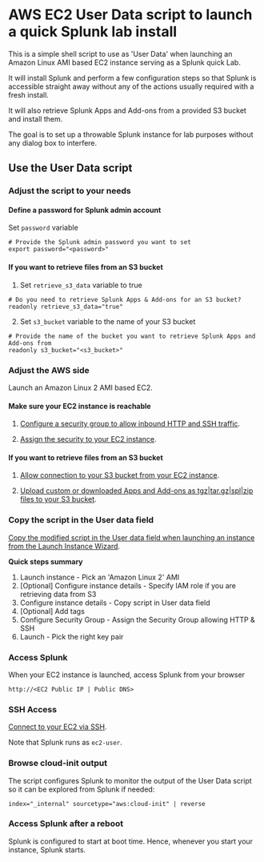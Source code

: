 # AWS EC2 User Data script to launch a quick Splunk lab install

This is a simple shell script to use as 'User Data' when launching an Amazon Linux AMI based EC2 instance serving as a Splunk quick Lab.

It will install Splunk and perform a few configuration steps so that Splunk is accessible straight away without any of the actions usually required with a fresh install.

It will also retrieve Splunk Apps and Add-ons from a provided S3 bucket and install them.

The goal is to set up a throwable Splunk instance for lab purposes without any dialog box to interfere.

## Use the User Data script

### Adjust the script to your needs

#### Define a password for Splunk admin account

Set `password` variable

```shell
# Provide the Splunk admin password you want to set
export password="<password>"
```

#### If you want to retrieve files from an S3 bucket

1. Set `retrieve_s3_data` variable to true 

```shell
# Do you need to retrieve Splunk Apps & Add-ons for an S3 bucket?
readonly retrieve_s3_data="true"
```

2. Set `s3_bucket` variable to the name of your S3 bucket

```shell
# Provide the name of the bucket you want to retrieve Splunk Apps and Add-ons from
readonly s3_bucket="<s3_bucket>"
```

### Adjust the AWS side

Launch an Amazon Linux 2 AMI based EC2.

#### Make sure your EC2 instance is reachable

1. [Configure a security group to allow inbound HTTP and SSH traffic](https://docs.aws.amazon.com/AWSEC2/latest/UserGuide/authorizing-access-to-an-instance.html#add-rule-authorize-access).

2. [Assign the security to your EC2 instance](https://docs.aws.amazon.com/AWSEC2/latest/UserGuide/authorizing-access-to-an-instance.html#assign-security-group-to-instance).

#### If you want to retrieve files from an S3 bucket

1. [Allow connection to your S3 bucket from your EC2 instance](https://aws.amazon.com/premiumsupport/knowledge-center/ec2-instance-access-s3-bucket/).

2. [Upload custom or downloaded Apps and Add-ons as tgz|tar.gz|spl|zip files to your S3 bucket](https://docs.aws.amazon.com/AmazonS3/latest/user-guide/upload-objects.html).

### Copy the script in the User data field

[Copy the modified script in the User data field when launching an instance from the Launch Instance Wizard](https://docs.aws.amazon.com/AWSEC2/latest/UserGuide/user-data.html#user-data-console).

**Quick steps summary**

1. Launch instance - Pick an 'Amazon Linux 2' AMI
2. [Optional] Configure instance details - Specify IAM role if you are retrieving data from S3
2. Configure instance details - Copy script in User data field
3. [Optional] Add tags
4. Configure Security Group - Assign the Security Group allowing HTTP & SSH
5. Launch - Pick the right key pair

### Access Splunk

When your EC2 instance is launched, access Splunk from your browser

```
http://<EC2 Public IP | Public DNS>
```

### SSH Access

[Connect to your EC2 via SSH](https://docs.aws.amazon.com/AWSEC2/latest/UserGuide/AccessingInstancesLinux.html).

Note that Splunk runs as ``ec2-user``.

### Browse cloud-init output

The script configures Splunk to monitor the output of the User Data script so it can be explored from Splunk if needed:

```
index="_internal" sourcetype="aws:cloud-init" | reverse
```

### Access Splunk after a reboot

Splunk is configured to start at boot time. Hence, whenever you start your instance, Splunk starts.
